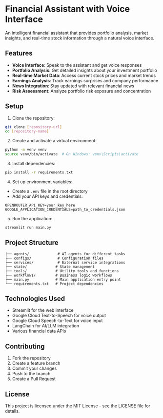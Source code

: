 # Financial Assistant with Voice Interface

An intelligent financial assistant that provides portfolio analysis, market insights, and real-time stock information through a natural voice interface.

## Features

- **Voice Interface**: Speak to the assistant and get voice responses
- **Portfolio Analysis**: Get detailed insights about your investment portfolio
- **Real-time Market Data**: Access current stock prices and market trends
- **Earnings Analysis**: Track earnings surprises and company performance
- **News Integration**: Stay updated with relevant financial news
- **Risk Assessment**: Analyze portfolio risk exposure and concentration

## Setup

1. Clone the repository:
```bash
git clone [repository-url]
cd [repository-name]
```

2. Create and activate a virtual environment:
```bash
python -m venv venv
source venv/bin/activate  # On Windows: venv\Scripts\activate
```

3. Install dependencies:
```bash
pip install -r requirements.txt
```

4. Set up environment variables:
- Create a `.env` file in the root directory
- Add your API keys and credentials:
```
OPENROUTER_API_KEY=your_key_here
GOOGLE_APPLICATION_CREDENTIALS=path_to_credentials.json
```

5. Run the application:
```bash
streamlit run main.py
```

## Project Structure

```
├── agents/             # AI agents for different tasks
├── configs/            # Configuration files
├── services/           # External service integrations
├── state/             # State management
├── tools/             # Utility tools and functions
├── workflows/         # Business logic workflows
├── main.py            # Main application entry point
└── requirements.txt   # Project dependencies
```

## Technologies Used

- Streamlit for the web interface
- Google Cloud Text-to-Speech for voice output
- Google Cloud Speech-to-Text for voice input
- LangChain for AI/LLM integration
- Various financial data APIs

## Contributing

1. Fork the repository
2. Create a feature branch
3. Commit your changes
4. Push to the branch
5. Create a Pull Request

## License

This project is licensed under the MIT License - see the LICENSE file for details. 